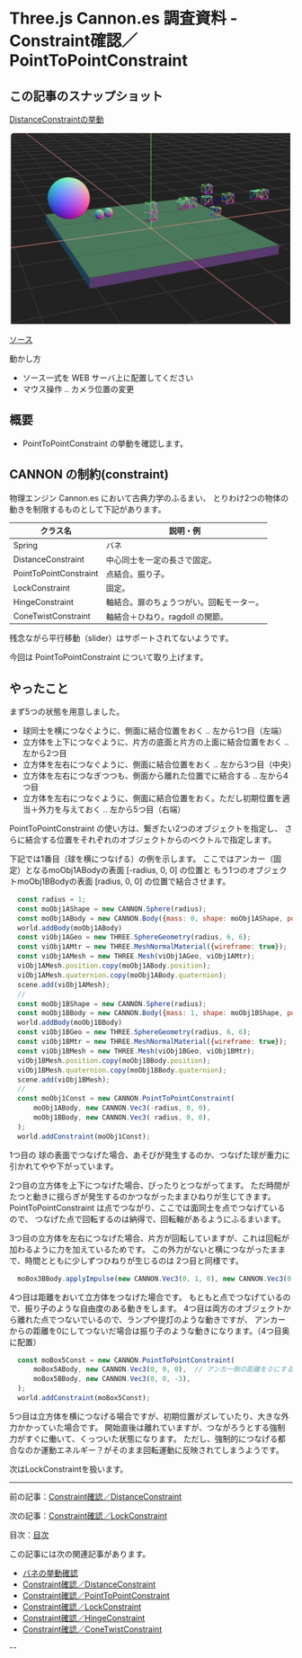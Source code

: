 # Three.js Cannon.es 調査資料 - Constraint確認／PointToPointConstraint

## この記事のスナップショット

[DistanceConstraintの挙動](016/016.html)

![DistanceConstraintの挙動](016/pic/016_ss.jpg)

[ソース](016/)

動かし方

- ソース一式を WEB サーバ上に配置してください
- マウス操作 .. カメラ位置の変更

## 概要

- PointToPointConstraint の挙動を確認します。

## CANNON の制約(constraint)

物理エンジン Cannon.es において古典力学のふるまい、
とりわけ2つの物体の動きを制限するものとして下記があります。

クラス名               | 説明・例
-----------------------|-----------------------------
Spring                 | バネ
DistanceConstraint     | 中心同士を一定の長さで固定。
PointToPointConstraint | 点結合。振り子。
LockConstraint         | 固定。
HingeConstraint        | 軸結合。扉のちょうつがい。回転モーター。
ConeTwistConstraint    | 軸結合＋ひねり。ragdoll の関節。

残念ながら平行移動（slider）はサポートされてないようです。

今回は PointToPointConstraint について取り上げます。

## やったこと

まず5つの状態を用意しました。

- 球同士を横につなぐように、側面に結合位置をおく .. 左から1つ目（左端）
- 立方体を上下につなぐように、片方の底面と片方の上面に結合位置をおく .. 左から2つ目
- 立方体を左右につなぐように、側面に結合位置をおく .. 左から3つ目（中央）
- 立方体を左右につなぎつつも、側面から離れた位置でに結合する .. 左から4つ目
- 立方体を左右につなぐように、側面に結合位置をおく。ただし初期位置を適当＋外力を与えておく .. 左から5つ目（右端）

PointToPointConstraint の使い方は、繋ぎたい2つのオブジェクトを指定し、
さらに結合する位置をそれぞれのオブジェクトからのベクトルで指定します。

下記では1番目（球を横につなげる）の例を示します。
ここではアンカー（固定）となるmoObj1ABodyの表面 [-radius, 0, 0] の位置と
もう1つのオブジェクトmoObj1BBodyの表面 [radius, 0, 0] の位置で結合させます。

```js
  const radius = 1;
  const moObj1AShape = new CANNON.Sphere(radius);
  const moObj1ABody = new CANNON.Body({mass: 0, shape: moObj1AShape, position: new CANNON.Vec3(-10, 5, 0)});
  world.addBody(moObj1ABody)
  const viObj1AGeo = new THREE.SphereGeometry(radius, 6, 6);
  const viObj1AMtr = new THREE.MeshNormalMaterial({wireframe: true});
  const viObj1AMesh = new THREE.Mesh(viObj1AGeo, viObj1AMtr);
  viObj1AMesh.position.copy(moObj1ABody.position);
  viObj1AMesh.quaternion.copy(moObj1ABody.quaternion);
  scene.add(viObj1AMesh);
  //
  const moObj1BShape = new CANNON.Sphere(radius);
  const moObj1BBody = new CANNON.Body({mass: 1, shape: moObj1BShape, position: new CANNON.Vec3(-11, 1, 0)});
  world.addBody(moObj1BBody)
  const viObj1BGeo = new THREE.SphereGeometry(radius, 6, 6);
  const viObj1BMtr = new THREE.MeshNormalMaterial({wireframe: true});
  const viObj1BMesh = new THREE.Mesh(viObj1BGeo, viObj1BMtr);
  viObj1BMesh.position.copy(moObj1BBody.position);
  viObj1BMesh.quaternion.copy(moObj1BBody.quaternion);
  scene.add(viObj1BMesh);
  //
  const moObj1Const = new CANNON.PointToPointConstraint(
      moObj1ABody, new CANNON.Vec3(-radius, 0, 0),
      moObj1BBody, new CANNON.Vec3( radius, 0, 0),
  );
  world.addConstraint(moObj1Const);
```

1つ目の
球の表面でつなげた場合、あそびが発生するのか、つなげた球が重力に引かれてやや下がっています。

2つ目の立方体を上下につなげた場合、ぴったりとつながってます。
ただ時間がたつと動きに揺らぎが発生するのかつながったままひねりが生じてきます。
PointToPointConstraint は点でつながり、ここでは面同士を点でつなげているので、
つなげた点で回転するのは納得で、回転軸があるようにふるまいます。

3つ目の立方体を左右につなげた場合、片方が回転していますが、これは回転が加わるように力を加えているためです。
この外力がないと横につながったままで、時間とともに少しずつひねりが生じるのは 2つ目と同様です。

```js
  moBox3BBody.applyImpulse(new CANNON.Vec3(0, 1, 0), new CANNON.Vec3(0, 0, 1));
```

4つ目は距離をおいて立方体をつなげた場合です。
もともと点でつなげているので、振り子のような自由度のある動きをします。
4つ目は両方のオブジェクトから離れた点でつないでいるので、ランプや提灯のような動きですが、
アンカーからの距離を0にしてつないだ場合は振り子のような動きになります。（4つ目奥に配置）

```js
  const moBox5Const = new CANNON.PointToPointConstraint(
      moBox5ABody, new CANNON.Vec3(0, 0, 0),  // アンカー側の距離を０にする
      moBox5BBody, new CANNON.Vec3(0, 0, -3),
  );
  world.addConstraint(moBox5Const);
```

5つ目は立方体を横につなげる場合ですが、初期位置がズレていたり、大きな外力かかっていた場合です。
開始直後は離れていますが、つながろうとする強制力がすぐに働いて、くっついた状態になります。
ただし、強制的につなげる都合なのか運動エネルギー？がそのまま回転運動に反映されてしまうようです。

次はLockConstraintを扱います。

------------------------------------------------------------

前の記事：[Constraint確認／DistanceConstraint](015.md)

次の記事：[Constraint確認／LockConstraint](017.md)

目次：[目次](000.md)

この記事には次の関連記事があります。

- [バネの挙動確認](014.md)
- [Constraint確認／DistanceConstraint](015.md)
- [Constraint確認／PointToPointConstraint](016.md)
- [Constraint確認／LockConstraint](017.md)
- [Constraint確認／HingeConstraint](018.md)
- [Constraint確認／ConeTwistConstraint](019.md)

--